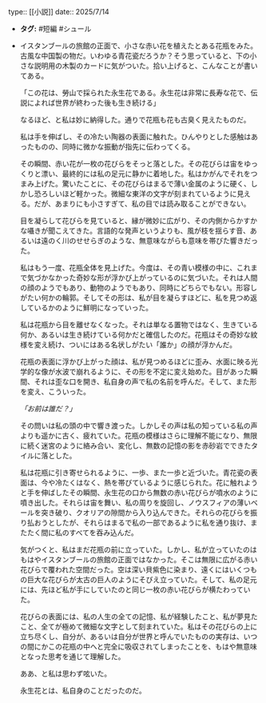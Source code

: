 type:: [[小説]]
date:: 2025/7/14

- **タグ:** #短編 #シュール
- イスタンブールの旅館の正面で、小さな赤い花を植えたとある花瓶をみた。古風な中国製の物だ。いわゆる青花瓷だろうか？そう思っていると、下の小さな説明用の木製のカードに気がついた。拾い上げると、こんなことが書いてある。
  
  「この花は、勞山で採られた永生花である。永生花は非常に長寿な花で、伝説によれば世界が終わった後も生き続ける」
  
  なるほど、と私は妙に納得した。通りで花瓶も花も古臭く見えたものだ。
  
  私は手を伸ばし、その冷たい陶器の表面に触れた。ひんやりとした感触はあったものの、同時に微かな振動が指先に伝わってくる。
  
  その瞬間、赤い花が一枚の花びらをそっと落とした。その花びらは宙をゆっくりと漂い、最終的には私の足元に静かに着地した。私はかがんでそれをつまみ上げた。驚いたことに、その花びらはまるで薄い金属のように硬く、しかし恐ろしいほど軽かった。微細な東洋の文字が刻まれているように見える。だが、あまりにも小さすぎて、私の目では読み取ることができない。
  
  目を凝らして花びらを見ていると、縁が微妙に広がり、その内側からかすかな囁きが聞こえてきた。言語的な発声というよりも、風が枝を揺らす音、あるいは遠のく川のせせらぎのような、無意味ながらも意味を帯びた響きだった。
  
  私はもう一度、花瓶全体を見上げた。今度は、その青い模様の中に、これまで気づかなかった奇妙な形が浮かび上がっているのに気づいた。それは人間の顔のようでもあり、動物のようでもあり、同時にどちらでもない。形容しがたい何かの輪郭。そしてその形は、私が目を凝らすほどに、私を見つめ返しているかのように鮮明になっていった。
  
  私は花瓶から目を離せなくなった。それは単なる置物ではなく、生きている何か、あるいは生き続けている何かだと確信したのだ。花瓶はその奇妙な紋様を変え続け、ついにはある名状しがたい「誰か」の顔が浮かんだ。
  
  花瓶の表面に浮かび上がった顔は、私が見つめるほどに歪み、水面に映る光学的な像が水波で崩れるように、その形を不定に変え始めた。目があった瞬間、それは歪な口を開き、私自身の声で私の名前を呼んだ。そして、また形を変え、こういった。
  
  *「お前は誰だ？」*
  
  その問いは私の頭の中で響き渡った。しかしその声は私の知っている私の声よりも遥かに古く、疲れていた。花瓶の模様はさらに理解不能になり、無限に続く迷宮のように絡み合い、変化し、無数の記憶の影を赤砂岩でできたタイルに落とした。
  
  私は花瓶に引き寄せられるように、一歩、また一歩と近づいた。青花瓷の表面は、今や冷たくはなく、熱を帯びているように感じられた。花に触れようと手を伸ばしたその瞬間、永生花の口から無数の赤い花びらが噴水のように噴き出した。それらは宙を舞い、私の周りを旋回し、ノウスフィアの薄いベールを突き破り、クオリアの隙間から入り込んできた。それらの花びらを振り払おうとしたが、それらはまるで私の一部であるように私を通り抜け、またたく間に私のすべてを吞み込んだ。
  
  気がつくと、私はまだ花瓶の前に立っていた。しかし、私が立っていたのはもはやイスタンブールの旅館の正面ではなかった。そこは無限に広がる赤い花びらで覆われた空間だった。空は深い貝紫色に染まり、遠くにはいくつもの巨大な花びらが太古の巨人のようにそびえ立っていた。そして、私の足元には、先ほど私が手にしていたのと同じ一枚の赤い花びらが横たわっていた。
  
  花びらの表面には、私の人生の全ての記憶、私が経験したこと、私が夢見たこと、全てが極めて微細な文字として刻まれていた。私はその花びらの上に立ち尽くし、自分が、あるいは自分が世界と呼んでいたものの実存は、いつの間にかこの花瓶の中へと完全に吸収されてしまったことを、もはや無意味となった思考を通じて理解した。
  
  ああ、と私は思わず呟いた。
  
  永生花とは、私自身のことだったのだ。
